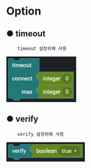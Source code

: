# Option

## ● timeout

        timeout 설정위해 사용

![](../../../.gitbook/assets/image%20%28113%29.png)

## ● verify

        verify 설정위해 사용

![type : ture, false](../../../.gitbook/assets/image%20%2890%29.png)

